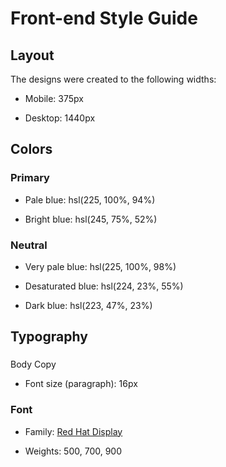 # Front-end Style Guide


## Layout

The designs were created to the following widths:


- Mobile: 375px

- Desktop: 1440px


## Colors

### Primary


- Pale blue: hsl(225, 100%, 94%)

- Bright blue: hsl(245, 75%, 52%)



### Neutral


- Very pale blue: hsl(225, 100%, 98%)

- Desaturated blue: hsl(224, 23%, 55%)

- Dark blue: hsl(223, 47%, 23%)



## Typography

### 
Body Copy

- Font size (paragraph): 16px


### Font

- Family: [Red Hat Display](https://fonts.google.com/specimen/Red+Hat+Display)

- Weights: 500, 700, 900
